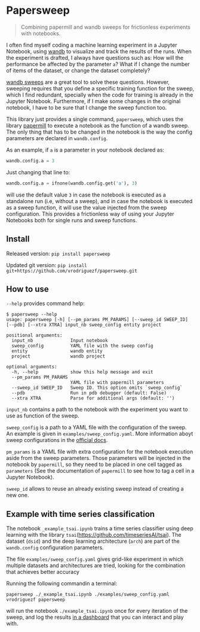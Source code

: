 # Papersweep
> Combining papermill and wandb sweeps for frictionless experiments with notebooks.


I often find myself coding a machine learning experiment in a Jupyter Notebook, using [wandb](https://www.wandb.com/) to visualize and track the results of the runs. When the experiment is drafted, I always have questions such as: How will the performance be affected by the parameter `a`? What if I change the number of items of the dataset, or change the dataset completely?

[wandb sweeps](https://docs.wandb.com/sweeps) are a great tool to solve these questions. However, sweeping requires that you define a specific training function for the sweep, which I find redundant, specially when the code for training is already in the Jupyter Notebook. Furthermore, if I make some changes in the original notebook, I have to be sure that I change the sweep function too.

This library just provides a single command, `papersweep`, which uses the library [papermill](https://github.com/nteract/papermill) to execute a notebook as the function of a wandb sweep. The only thing that has to be changed in the notebook is the way the config parameters are declared in `wandb.config`.

As an example, if `a` is a parameter in your notebook declared as:

```python
wandb.config.a = 3
```

Just changing that line to:

```python
wandb.config.a = ifnone(wandb.config.get('a'), 3)
```

will use the default value `3` in case the notebook is executed as a standalone run (i.e, without a sweep), and in case the notebook is executed as a sweep function, it will use the value injected from the sweep configuration. This provides a frictionless way of using your Jupyter Notebooks both for single runs and sweep functions.

## Install

Released version: `pip install papersweep`

Updated git version: `pip install git+https://github.com/vrodriguezf/papersweep.git`

## How to use

`--help` provides command help:
```
$ papersweep --help
usage: papersweep [-h] [--pm_params PM_PARAMS] [--sweep_id SWEEP_ID] [--pdb] [--xtra XTRA] input_nb sweep_config entity project

positional arguments:
  input_nb              Input notebook
  sweep_config          YAML file with the sweep config
  entity                wandb entity
  project               wandb project

optional arguments:
  -h, --help            show this help message and exit
  --pm_params PM_PARAMS
                        YAML file with papermill parameters
  --sweep_id SWEEP_ID   Sweep ID. This option omits `sweep_config`
  --pdb                 Run in pdb debugger (default: False)
  --xtra XTRA           Parse for additional args (default: '')
```
`input_nb` contains a path to the notebook with the experiment you want to use as function of the sweep.

`sweep_config` is a path to a YAML file with the configuration of the sweep. An example is given in `examples/sweep_config.yaml`. More information aboyt sweep configurations in the [official docs](https://docs.wandb.com/sweeps/configuration).

`pm_params` is a YAML file with extra configuration for the notebook execution aside from the sweep parameters. Those parameters will be injected in the notebook by `papermill`, so they need to be placed in one cell tagged as `parameters` (See the documentation of `papermill` to see how to tag a cell in a Jupyter Notebook).

`sweep_id` allows to reuse an already existing sweep instead of creating a new one.

## Example with time series classification

The notebook `_example_tsai.ipynb` trains a time series classifier using deep learning with the library `tsai`(https://github.com/timeseriesAI/tsai). The dataset (`dsid`) and the deep learning architecture (`arch`) are part of the `wandb.config` configuration parameters. 

The file `examples/sweep_config.yaml` gives grid-like experiment in which multiple datasets and architectures are tried, looking for the combination that achieves better accuracy

Running the following commandin a terminal:

`papersweep ./_example_tsai.ipynb ./examples/sweep_config.yaml vrodriguezf papersweep`

will run the notebook `./example_tsai.ipynb` once for every iteration of the sweep, and log the results [in a dashboard](https://wandb.ai/vrodriguezf/papersweep/sweeps/qh09r37b?workspace=user-vrodriguezf) that you can interact and play with.
